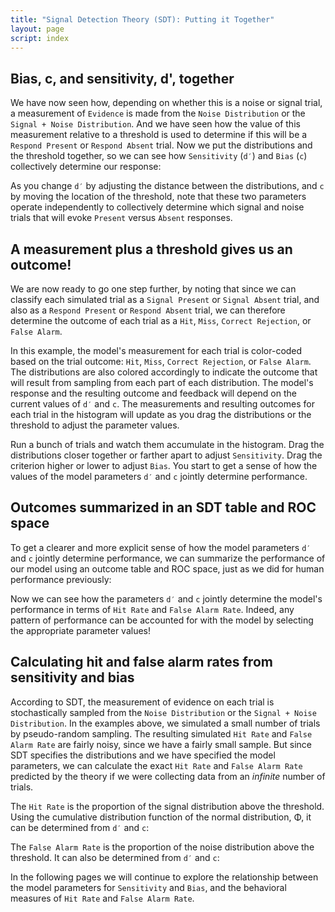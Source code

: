 ```yaml
---
title: "Signal Detection Theory (SDT): Putting it Together"
layout: page
script: index
---
```


## Bias, <span class="math-var">c</span>, and sensitivity, <span class="math-var">d'</span>, together

We have now seen how, depending on whether this is a noise or signal trial, a measurement of
`Evidence` is made from the `Noise Distribution` or the `Signal + Noise Distribution`. And we have
seen how the value of this measurement relative to a threshold is used to determine if this will be
a `Respond Present` or `Respond Absent` trial. Now we put the distributions and the
threshold together, so we can see how `Sensitivity` (`d′`) and `Bias` (`c`) collectively determine
our response:

<sdt-example-model>
  <sdt-control run pause reset trials="10"></sdt-control>
  <rdk-task count="100" coherence=".5" trials="10" duration="500" wait="550" iti="250"></rdk-task>
  <sdt-model interactive threshold bias distributions sensitivity histogram
    color="response" d="2.5" c="1"></sdt-model>
  <sdt-response feedback="none"></sdt-response>
</sdt-example-model>

As you change `d′` by adjusting the distance between the distributions, and `c` by moving the
location of the threshold, note that these two parameters operate independently to collectively
determine which signal and noise trials that will evoke `Present` versus `Absent` responses.

## A measurement plus a threshold gives us an outcome!

We are now ready to go one step further, by noting that since we can classify each simulated
trial as a `Signal Present` or `Signal Absent` trial, and also as a `Respond Present` or
`Respond Absent` trial, we can therefore determine the outcome of each trial as a `Hit`, `Miss`,
`Correct Rejection`, or `False Alarm`.

In this example, the model's measurement for each trial is color-coded based on the trial outcome:
`Hit`, `Miss`, `Correct Rejection`, or `False Alarm`. The distributions are also colored accordingly
to indicate the outcome that will result from sampling from each part of each distribution. The
model's response and the resulting outcome and feedback will depend on the current values of `d′`
and `c`. The measurements and resulting outcomes for each trial in the histogram will update as you
drag the distributions or the threshold to adjust the parameter values.

<sdt-example-model>
  <sdt-control run pause reset trials="10"></sdt-control>
  <rdk-task count="100" coherence=".5" trials="10" duration="500" wait="550" iti="250"></rdk-task>
  <sdt-model interactive threshold bias distributions sensitivity histogram
    color="outcome" d="1.5" c="0"></sdt-model>
  <sdt-response trial feedback="outcome"></sdt-response>
</sdt-example-model>

Run a bunch of trials and watch them accumulate in the histogram. Drag the distributions closer
together or farther apart to adjust `Sensitivity`. Drag the criterion higher or lower to adjust
`Bias`. You start to get a sense of how the values of the model parameters `d′` and `c` jointly
determine performance.

## Outcomes summarized in an SDT table and ROC space

To get a clearer and more explicit sense of how the model parameters `d′` and `c` jointly determine
performance, we can summarize the performance of our model using an outcome table and ROC space,
just as we did for human performance previously:

<sdt-example-model>
  <sdt-control run pause reset trials="40"></sdt-control>
  <rdk-task count="100" trials="40" duration="500" wait="550" iti="250"></rdk-task>
  <sdt-model interactive threshold bias distributions sensitivity histogram
    color="outcome" d="1.5" c="0"></sdt-model>
  <sdt-response trial feedback="outcome"></sdt-response>
  <sdt-table numeric display="accuracy" hits="0" misses="0" false-alarms="0" correct-rejections="0">
    </sdt-table>
  <roc-space hr=".5" far=".5" point="all" iso-d="none" iso-c="none"></roc-space>
</sdt-example-model>

Now we can see how the parameters `d′` and `c` jointly determine the model's performance in terms of
`Hit Rate` and `False Alarm Rate`. Indeed, any pattern of performance can be accounted for with the
model by selecting the appropriate parameter values!

## Calculating hit and false alarm rates from sensitivity and bias

According to SDT, the measurement of evidence on each trial is stochastically sampled from the
`Noise Distribution` or the `Signal + Noise Distribution`. In the examples above, we simulated a
small number of trials by pseudo-random sampling. The resulting simulated `Hit Rate` and
`False Alarm Rate` are fairly noisy, since we have a fairly small sample. But since SDT specifies
the distributions and we have specified the model parameters, we can calculate the exact
`Hit Rate` and `False Alarm Rate` predicted by the theory if we were collecting data from an
*infinite* number of trials.

The `Hit Rate` is the proportion of the signal distribution above the threshold. Using the
cumulative distribution function of the normal distribution, <span class="math-greek">Φ</span>, it
can be determined from `d′` and `c`:

<sdt-equation-dc2hr></sdt-equation-dc2hr>

<sdt-equation-dc2hr numeric interactive d="0" c="0"></sdt-equation-dc2hr>

The `False Alarm Rate` is the proportion of the noise distribution above the threshold. It can also
be determined from `d′` and `c`:

<sdt-equation-dc2far></sdt-equation-dc2far>

<sdt-equation-dc2far numeric interactive d="0" c="0"></sdt-equation-dc2far>

In the following pages we will continue to explore the relationship between the model parameters
for `Sensitivity` and `Bias`, and the behavioral measures of `Hit Rate` and `False Alarm Rate`.
